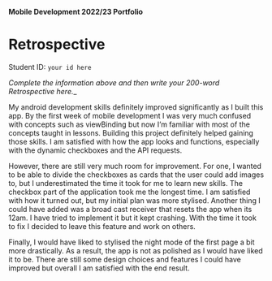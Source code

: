 **Mobile Development 2022/23 Portfolio**
# Retrospective

Student ID: `your id here`

_Complete the information above and then write your 200-word Retrospective here.__

My android development skills definitely improved significantly as I built this app. By the first week of mobile development I was very much confused with concepts such as viewBinding but now I’m familiar with most of the concepts taught in lessons. Building this project definitely  helped gaining those skills. I am satisfied with how the app looks and functions, especially with the dynamic checkboxes and the API requests.

However, there are still very much room for improvement. For one, I wanted to be able to divide the checkboxes as cards that the user could add images to, but I underestimated the time it took for me to learn new skills. The checkbox part of the application took me the longest time. I am satisfied with how it turned out, but my initial plan was more stylised.
Another thing I could have added was a broad cast receiver that resets the app when its 12am. I have tried to implement it but it kept crashing. With the time it took to fix I decided to leave this feature and work on others.

Finally, I would have liked to stylised the night mode of the first page a bit more drastically.
As a result, the app is not as polished as I would have liked it to be. There are still some design choices and features I could have improved but overall I am satisfied with the end result.
